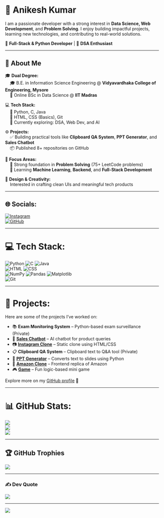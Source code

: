 # 👋 Anikesh Kumar

I am a passionate developer with a strong interest in **Data Science, Web Development**, and **Problem Solving**. I enjoy building impactful projects, learning new technologies, and contributing to real-world solutions.

🚀 **Full-Stack & Python Developer** | 🎯 **DSA Enthusiast** 

---

## 🚀 About Me

🎓 **Dual Degree:**  
&nbsp;&nbsp;&nbsp;&nbsp;🎓 B.E. in Information Science Engineering @ **Vidyavardhaka College of Engineering, Mysore**  
&nbsp;&nbsp;&nbsp;&nbsp;📘 Online BSc in Data Science @ **IIT Madras**

💻 **Tech Stack:**  
&nbsp;&nbsp;&nbsp;&nbsp;🔹 Python, C, Java  
&nbsp;&nbsp;&nbsp;&nbsp;🔹 HTML, CSS (Basics), Git  
&nbsp;&nbsp;&nbsp;&nbsp;🔹 Currently exploring: DSA, Web Dev, and AI

⚙️ **Projects:**  
&nbsp;&nbsp;&nbsp;&nbsp;✅ Building practical tools like **Clipboard QA System**, **PPT Generator**, and **Sales Chatbot**  
&nbsp;&nbsp;&nbsp;&nbsp;📦 Published 8+ repositories on GitHub

🎯 **Focus Areas:**  
&nbsp;&nbsp;&nbsp;&nbsp;🚀 Strong foundation in **Problem Solving** (75+ LeetCode problems)  
&nbsp;&nbsp;&nbsp;&nbsp;🧠 Learning **Machine Learning**, **Backend**, and **Full-Stack Development**

🎨 **Design & Creativity:**  
&nbsp;&nbsp;&nbsp;&nbsp;Interested in crafting clean UIs and meaningful tech products


---

## 🌐 Socials:
[![Instagram](https://img.shields.io/badge/Instagram-%23E4405F.svg?logo=Instagram&logoColor=white)](https://instagram.com/Anikesh_op)  
[![GitHub](https://img.shields.io/badge/GitHub-%2312100E.svg?logo=github&logoColor=white)](https://github.com/Anikesh0001)

---


# 💻 Tech Stack:
![Python](https://img.shields.io/badge/python-3670A0?style=plastic&logo=python&logoColor=ffdd54) 
![C](https://img.shields.io/badge/c-%2300599C.svg?style=plastic&logo=c&logoColor=white) 
![Java](https://img.shields.io/badge/java-%23ED8B00.svg?style=plastic&logo=openjdk&logoColor=white)  
![HTML](https://img.shields.io/badge/html5-%23E34F26.svg?style=plastic&logo=html5&logoColor=white)
![CSS](https://img.shields.io/badge/css3-%231572B6.svg?style=plastic&logo=css3&logoColor=white)  
![NumPy](https://img.shields.io/badge/numpy-%23013243.svg?style=plastic&logo=numpy&logoColor=white)
![Pandas](https://img.shields.io/badge/pandas-%23150458.svg?style=plastic&logo=pandas&logoColor=white)
![Matplotlib](https://img.shields.io/badge/Matplotlib-%23ffffff.svg?style=plastic&logo=Matplotlib&logoColor=black)  
![Git](https://img.shields.io/badge/git-%23F05033.svg?style=plastic&logo=git&logoColor=white)

---

# 🚀 Projects:
Here are some of the projects I’ve worked on:

- 📚 **Exam Monitoring System** – Python-based exam surveillance (Private)  
- 💬 **[Sales Chatbot](https://github.com/Anikesh0001/sales_chatbot)** – AI chatbot for product queries  
- 📷 **[Instagram Clone](https://github.com/Anikesh0001/Instagram_clone)** – Static clone using HTML/CSS  
- 📋 **Clipboard QA System** – Clipboard text to Q&A tool (Private)  
- 🎯 **[PPT Generator](https://github.com/Anikesh0001/ppt_generator)** – Converts text to slides using Python  
- 🛒 **[Amazon Clone](https://github.com/Anikesh0001/amazon-clone)** – Frontend replica of Amazon  
- 🎮 **[Game](https://github.com/Anikesh0001/game)** – Fun logic-based mini game

Explore more on my [GitHub profile](https://github.com/Anikesh0001) 🚀

---

# 📊 GitHub Stats:
![](https://github-readme-stats.vercel.app/api?username=Anikesh0001&theme=tokyonight&hide_border=false&include_all_commits=true&count_private=true)<br/>
![](https://streak-stats.demolab.com/?user=Anikesh0001&theme=tokyonight&hide_border=false)<br/>
![](https://github-readme-stats.vercel.app/api/top-langs/?username=Anikesh0001&theme=tokyonight&hide_border=false&layout=compact&langs_count=8)

---

## 🏆 GitHub Trophies
![](https://github-profile-trophy.vercel.app/?username=Anikesh0001&theme=gruvbox&no-frame=false&no-bg=true&margin-w=4)

---

### ✍️  Dev Quote
![](https://quotes-github-readme.vercel.app/api?type=horizontal&theme=radical)

---

[![](https://visitcount.itsvg.in/api?id=Anikesh0001&icon=0&color=0)](https://visitcount.itsvg.in)
